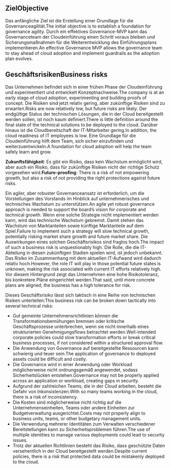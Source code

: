 <!-- TEMPLATE FILE - DO NOT ADD METADATA -->

## <a name="objective"></a><span data-ttu-id="2567b-101">Ziel</span><span class="sxs-lookup"><span data-stu-id="2567b-101">Objective</span></span>

<span data-ttu-id="2567b-102">Das anfängliche Ziel ist die Erstellung einer Grundlage für die Governanceagilität.</span><span class="sxs-lookup"><span data-stu-id="2567b-102">The initial objective is to establish a foundation for governance agility.</span></span> <span data-ttu-id="2567b-103">Durch ein effektives Governance-MVP kann das Governanceteam der Cloudeinführung einen Schritt voraus bleiben und Sicherungsmaßnahmen für die Weiterentwicklung des Einführungsplans implementieren.</span><span class="sxs-lookup"><span data-stu-id="2567b-103">An effective Governance MVP allows the governance team to stay ahead of cloud adoption and implement guardrails as the adoption plan evolves.</span></span>

## <a name="business-risks"></a><span data-ttu-id="2567b-104">Geschäftsrisiken</span><span class="sxs-lookup"><span data-stu-id="2567b-104">Business risks</span></span>

<span data-ttu-id="2567b-105">Das Unternehmen befindet sich in einer frühen Phase der Cloudeinführung und experimentiert und entwickelt Konzeptnachweise.</span><span class="sxs-lookup"><span data-stu-id="2567b-105">The company is at an early stage of cloud adoption, experimenting and building proofs of concept.</span></span> <span data-ttu-id="2567b-106">Die Risiken sind jetzt relativ gering, aber zukünftige Risiken sind zu erwarten.</span><span class="sxs-lookup"><span data-stu-id="2567b-106">Risks are now relatively low, but future risks are likely.</span></span> <span data-ttu-id="2567b-107">Der endgültige Status der technischen Lösungen, die in der Cloud bereitgestellt werden sollen, ist noch kaum definiert.</span><span class="sxs-lookup"><span data-stu-id="2567b-107">There is little definition around the final state of the technical solutions to be deployed to the cloud.</span></span> <span data-ttu-id="2567b-108">Darüber hinaus ist die Cloudbereitschaft der IT-Mitarbeiter gering.</span><span class="sxs-lookup"><span data-stu-id="2567b-108">In addition, the cloud readiness of IT employees is low.</span></span> <span data-ttu-id="2567b-109">Eine Grundlage für die Cloudeinführung hilft dem Team, sich sicher einzufinden und weiterzuentwickeln.</span><span class="sxs-lookup"><span data-stu-id="2567b-109">A foundation for cloud adoption will help the team safely learn and grow.</span></span>

<span data-ttu-id="2567b-110">**Zukunftsfähigkeit**: Es gibt ein Risiko, dass kein Wachstum ermöglicht wird, aber auch ein Risiko, dass für zukünftige Risiken nicht der richtige Schutz vorgesehen wird.</span><span class="sxs-lookup"><span data-stu-id="2567b-110">**Future-proofing**: There is a risk of not empowering growth, but also a risk of not providing the right protections against future risks.</span></span>

<span data-ttu-id="2567b-111">Ein agiler, aber robuster Governanceansatz ist erforderlich, um die Vorstellungen des Vorstands im Hinblick auf unternehmerisches und technisches Wachstum zu unterstützen.</span><span class="sxs-lookup"><span data-stu-id="2567b-111">An agile yet robust governance approach is needed to support the board’s vision for corporate and technical growth.</span></span> <span data-ttu-id="2567b-112">Wenn eine solche Strategie nicht implementiert werden kann, wird das technische Wachstum gebremst. Damit stehen das Wachstum von Marktanteilen sowie künftige Marktanteile auf dem Spiel.</span><span class="sxs-lookup"><span data-stu-id="2567b-112">Failure to implement such a strategy will slow technical growth, potentially risking market share growth and future market share.</span></span> <span data-ttu-id="2567b-113">Die Auswirkungen eines solchen Geschäftsrisikos sind fraglos hoch.</span><span class="sxs-lookup"><span data-stu-id="2567b-113">The impact of such a business risk is unquestionably high.</span></span> <span data-ttu-id="2567b-114">Die Rolle, die die IT-Abteilung in diesen zukünftigen Stadien spielen wird, ist jedoch unbekannt. Das Risiko im Zusammenhang mit dem aktuellen IT-Aufwand wird dadurch relativ hoch.</span><span class="sxs-lookup"><span data-stu-id="2567b-114">However, the role IT will play in those potential future states is unknown, making the risk associated with current IT efforts relatively high.</span></span> <span data-ttu-id="2567b-115">Vor diesem Hintergrund zeigt das Unternehmen eine hohe Risikotoleranz, bis konkretere Pläne eingerichtet werden.</span><span class="sxs-lookup"><span data-stu-id="2567b-115">That said, until more concrete plans are aligned, the business has a high tolerance for risk.</span></span>

<span data-ttu-id="2567b-116">Dieses Geschäftsrisiko lässt sich taktisch in eine Reihe von technischen Risiken unterteilen:</span><span class="sxs-lookup"><span data-stu-id="2567b-116">This business risk can be broken down tactically into several technical risks:</span></span>

- <span data-ttu-id="2567b-117">Gut gemeinte Unternehmensrichtlinien können die Transformationsbemühungen bremsen oder kritische Geschäftsprozesse unterbrechen, wenn sie nicht innerhalb eines strukturierten Genehmigungsflows betrachtet werden.</span><span class="sxs-lookup"><span data-stu-id="2567b-117">Well-intended corporate policies could slow transformation efforts or break critical business processes, if not considered within a structured approval flow.</span></span>
- <span data-ttu-id="2567b-118">Die Anwendung von Governance auf bereitgestellte Ressourcen kann schwierig und teuer sein.</span><span class="sxs-lookup"><span data-stu-id="2567b-118">The application of governance to deployed assets could be difficult and costly.</span></span>
- <span data-ttu-id="2567b-119">Die Governance wird in einer Anwendung oder Workload möglicherweise nicht ordnungsgemäß angewendet, sodass Sicherheitslücken entstehen.</span><span class="sxs-lookup"><span data-stu-id="2567b-119">Governance may not be properly applied across an application or workload, creating gaps in security.</span></span>
- <span data-ttu-id="2567b-120">Aufgrund der zahlreichen Teams, die in der Cloud arbeiten, besteht die Gefahr von Inkonsistenzen.</span><span class="sxs-lookup"><span data-stu-id="2567b-120">With so many teams working in the cloud, there is a risk of inconsistency.</span></span>
- <span data-ttu-id="2567b-121">Die Kosten sind möglicherweise nicht richtig auf die Unternehmenseinheiten, Teams oder andere Einheiten zur Budgetverwaltung ausgerichtet.</span><span class="sxs-lookup"><span data-stu-id="2567b-121">Costs may not properly align to business units, teams, or other budgetary management units.</span></span>
- <span data-ttu-id="2567b-122">Die Verwendung mehrerer Identitäten zum Verwalten verschiedener Bereitstellungen kann zu Sicherheitsproblemen führen.</span><span class="sxs-lookup"><span data-stu-id="2567b-122">The use of multiple identities to manage various deployments could lead to security issues.</span></span>
- <span data-ttu-id="2567b-123">Trotz der aktuellen Richtlinien besteht das Risiko, dass geschützte Daten versehentlich in der Cloud bereitgestellt werden.</span><span class="sxs-lookup"><span data-stu-id="2567b-123">Despite current policies, there is a risk that protected data could be mistakenly deployed to the cloud.</span></span>

